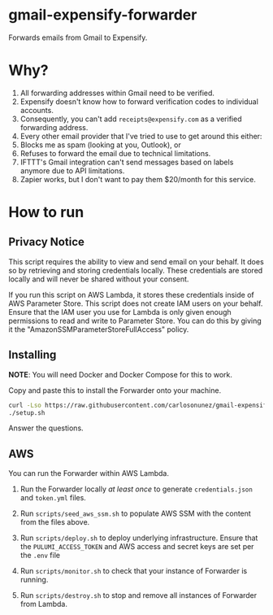 # gmail-expensify-forwarder

Forwards emails from Gmail to Expensify.

# Why?

1. All forwarding addresses within Gmail need to be verified.
2. Expensify doesn't know how to forward verification codes to individual accounts.
3. Consequently, you can't add `receipts@expensify.com` as a verified forwarding address.
4. Every other email provider that I've tried to use to get around this either:
  1. Blocks me as spam (looking at you, Outlook), or
  2. Refuses to forward the email due to technical limitations.
5. IFTTT's Gmail integration can't send messages based on labels anymore due to API
  limitations.
6. Zapier works, but I don't want to pay them $20/month for this service.

# How to run

## Privacy Notice

This script requires the ability to view and send email on your behalf. It does so by retrieving
and storing credentials locally. These credentials are stored locally and will never be shared without
your consent.

If you run this script on AWS Lambda, it stores these credentials inside of AWS Parameter Store. This
script does not create IAM users on your behalf. Ensure that the IAM user you use for Lambda is only
given enough permissions to read and write to Parameter Store. You can do this by giving it the
"AmazonSSMParameterStoreFullAccess" policy.

## Installing

**NOTE**: You will need Docker and Docker Compose for this to work.

Copy and paste this to install the Forwarder onto your machine.

```sh
curl -Lso https://raw.githubusercontent.com/carlosonunez/gmail-expensify-forwarder/stable/scripts/setup.sh
./setup.sh
```

Answer the questions.


## AWS

You can run the Forwarder within AWS Lambda.

1. Run the Forwarder locally _at least once_ to generate `credentials.json` and
   `token.yml` files.

2. Run `scripts/seed_aws_ssm.sh` to populate AWS SSM with the content from the files
   above.

3. Run `scripts/deploy.sh` to deploy underlying infrastructure. Ensure that the
   `PULUMI_ACCESS_TOKEN` and AWS access and secret keys are set per the `.env` file

4. Run `scripts/monitor.sh` to check that your instance of Forwarder is running.

5. Run `scripts/destroy.sh` to stop and remove all instances of Forwarder from Lambda.
